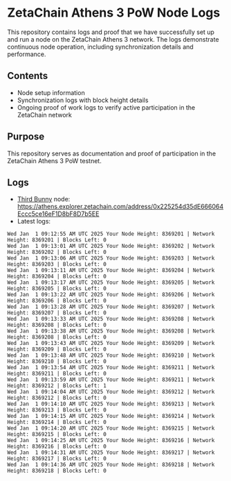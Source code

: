 # ZetaChain Athens 3 PoW Node Logs
This repository contains logs and proof that we have successfully set up and run a node on the ZetaChain Athens 3 network. The logs demonstrate continuous node operation, including synchronization details and performance.

## Contents
- Node setup information
- Synchronization logs with block height details
- Ongoing proof of work logs to verify active participation in the ZetaChain network

## Purpose
This repository serves as documentation and proof of participation in the ZetaChain Athens 3 PoW testnet.

## Logs

- [Third Bunny](https://thirdbunny.xyz/) node: https://athens.explorer.zetachain.com/address/0x225254d35dE666064Eccc5ce16eF1D8bF8D7b5EE
- Latest logs:
```
Wed Jan  1 09:12:55 AM UTC 2025 Your Node Height: 8369201 | Network Height: 8369201 | Blocks Left: 0
Wed Jan  1 09:13:01 AM UTC 2025 Your Node Height: 8369202 | Network Height: 8369202 | Blocks Left: 0
Wed Jan  1 09:13:06 AM UTC 2025 Your Node Height: 8369203 | Network Height: 8369203 | Blocks Left: 0
Wed Jan  1 09:13:11 AM UTC 2025 Your Node Height: 8369204 | Network Height: 8369204 | Blocks Left: 0
Wed Jan  1 09:13:17 AM UTC 2025 Your Node Height: 8369205 | Network Height: 8369205 | Blocks Left: 0
Wed Jan  1 09:13:22 AM UTC 2025 Your Node Height: 8369206 | Network Height: 8369206 | Blocks Left: 0
Wed Jan  1 09:13:28 AM UTC 2025 Your Node Height: 8369207 | Network Height: 8369207 | Blocks Left: 0
Wed Jan  1 09:13:33 AM UTC 2025 Your Node Height: 8369208 | Network Height: 8369208 | Blocks Left: 0
Wed Jan  1 09:13:38 AM UTC 2025 Your Node Height: 8369208 | Network Height: 8369208 | Blocks Left: 0
Wed Jan  1 09:13:43 AM UTC 2025 Your Node Height: 8369209 | Network Height: 8369209 | Blocks Left: 0
Wed Jan  1 09:13:48 AM UTC 2025 Your Node Height: 8369210 | Network Height: 8369210 | Blocks Left: 0
Wed Jan  1 09:13:54 AM UTC 2025 Your Node Height: 8369211 | Network Height: 8369211 | Blocks Left: 0
Wed Jan  1 09:13:59 AM UTC 2025 Your Node Height: 8369211 | Network Height: 8369212 | Blocks Left: 1
Wed Jan  1 09:14:04 AM UTC 2025 Your Node Height: 8369212 | Network Height: 8369212 | Blocks Left: 0
Wed Jan  1 09:14:10 AM UTC 2025 Your Node Height: 8369213 | Network Height: 8369213 | Blocks Left: 0
Wed Jan  1 09:14:15 AM UTC 2025 Your Node Height: 8369214 | Network Height: 8369214 | Blocks Left: 0
Wed Jan  1 09:14:20 AM UTC 2025 Your Node Height: 8369215 | Network Height: 8369215 | Blocks Left: 0
Wed Jan  1 09:14:25 AM UTC 2025 Your Node Height: 8369216 | Network Height: 8369216 | Blocks Left: 0
Wed Jan  1 09:14:31 AM UTC 2025 Your Node Height: 8369217 | Network Height: 8369217 | Blocks Left: 0
Wed Jan  1 09:14:36 AM UTC 2025 Your Node Height: 8369218 | Network Height: 8369218 | Blocks Left: 0
```
